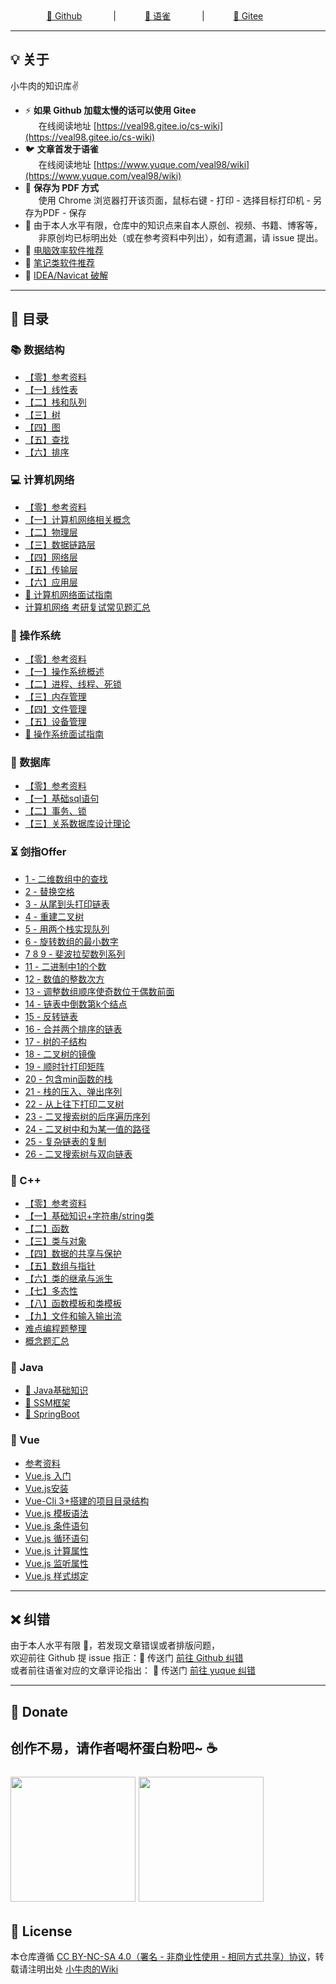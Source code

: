<center><a href = "https://github.com/Veal98/CS-Wiki">🎃 Github</a> &emsp;&emsp;&emsp;
|
&emsp;&emsp;&emsp;<a href = "https://www.yuque.com/veal98/wiki">🐤 语雀</a> &emsp;&emsp;&emsp;
|
&emsp;&emsp;&emsp;<a href = "https://gitee.com/veal98/CS-Wiki">🎄 Gitee</a>&emsp;&emsp;&emsp;
</center>

---

## 💡 关于
小牛肉的知识库✌<br>
- ⚡ **如果 Github 加载太慢的话可以使用 Gitee** <br>
    &emsp;&ensp;在线阅读地址 [https://veal98.gitee.io/cs-wiki](https://veal98.gitee.io/cs-wiki)
- 🐦 **文章首发于语雀** <br>
    &emsp;&ensp;在线阅读地址 [https://www.yuque.com/veal98/wiki](https://www.yuque.com/veal98/wiki)
- 📄 **保存为 PDF 方式** <br>
    &emsp;&ensp;使用 Chrome 浏览器打开该页面，鼠标右键 - 打印 - 选择目标打印机 - 另存为PDF - 保存
- 🙏 由于本人水平有限，仓库中的知识点来自本人原创、视频、书籍、博客等，<br>
    &emsp;&ensp;非原创均已标明出处（或在参考资料中列出），如有遗漏，请 issue 提出。
- 📌 [电脑效率软件推荐]()
- 📖 [笔记类软件推荐]()
- 🔑 [IDEA/Navicat 破解]()


---

## 📑 目录

### 📚 数据结构
- [【零】参考资料]()
- [【一】线性表](数据结构/线性表.md)
- [【二】栈和队列]()
- [【三】树]()
- [【四】图]()
- [【五】查找]()
- [【六】排序]()


### 💻 计算机网络
- [【零】参考资料]()
- [【一】计算机网络相关概念](计算机网络/计算机网络相关概念.md)
- [【二】物理层]()
- [【三】数据链路层]()
- [【四】网络层]()
- [【五】传输层]()
- [【六】应用层]()
- [🎈 计算机网络面试指南]()
- [计算机网络 考研复试常见题汇总]()

### 📜 操作系统
- [【零】参考资料]()
- [【一】操作系统概述](操作系统/概述.md)
- [【二】进程、线程、死锁]()
- [【三】内存管理]()
- [【四】文件管理]()
- [【五】设备管理]()
- [🎈 操作系统面试指南]()

### 📘 数据库
- [【零】参考资料]()
- [【一】基础sql语句]()
- [【二】事务、锁]()
- [【三】关系数据库设计理论]()

### ⏳ 剑指Offer
- [1 - 二维数组中的查找]()
- [2 - 替换空格]()
- [3 - 从尾到头打印链表]()
- [4 - 重建二叉树]()
- [5 - 用两个栈实现队列]()
- [6 - 旋转数组的最小数字]()
- [7 8 9 - 斐波拉契数列系列]()
- [11 - 二进制中1的个数]()
- [12 - 数值的整数次方]()
- [13 - 调整数组顺序使奇数位于偶数前面]()
- [14 - 链表中倒数第k个结点]()
- [15 - 反转链表]()
- [16 - 合并两个排序的链表]()
- [17 - 树的子结构]()
- [18 - 二叉树的镜像]()
- [19 - 顺时针打印矩阵]()
- [20 - 包含min函数的栈]()
- [21 - 栈的压入、弹出序列]()
- [22 - 从上往下打印二叉树]()
- [23 - 二叉搜索树的后序遍历序列]()
- [24 - 二叉树中和为某一值的路径]()
- [25 - 复杂链表的复制](剑指Offer/25.md)
- [26 - 二叉搜索树与双向链表](剑指Offer/26.md)

### 🍎 C++
- [【零】参考资料](C++/参考资料.md)
- [【一】基础知识+字符串/string类](C++/1.md)
- [【二】函数](C++/2.md)
- [【三】类与对象](C++/3.md)
- [【四】数据的共享与保护](C++/4.md)
- [【五】数组与指针](C++/5.md())
- [【六】类的继承与派生](C++/6.md)
- [【七】多态性](C++/7.md)
- [【八】函数模板和类模板](C++/8.md)
- [【九】文件和输入输出流](C++/9.md)
- [难点编程题整理](C++/难点编程题整理.md)
- [概念题汇总](C++/概念题汇总.md)


### 🍵 Java
- [🔹 Java基础知识]()
- [🔸 SSM框架](Java/SSM-Index.md)
- [🔹 SpringBoot]()

### 🎉 Vue
- [参考资料](Vue/参考资料.md)
- [Vue.js 入门](Vue/入门.md)
- [Vue.js安装](Vue/安装.md)
- [Vue-Cli 3+搭建的项目目录结构](Vue/目录结构.md)
- [Vue.js 模板语法](Vue/模板语法.md)
- [Vue.js 条件语句](Vue/条件语句.md)
- [Vue.js 循环语句](Vue/循环语句.md)
- [Vue.js 计算属性](Vue/计算属性.md)
- [Vue.js 监听属性](Vue/监听属性.md)
- [Vue.js 样式绑定](Vue/样式绑定.md)

---

## ❌ 纠错
由于本人水平有限 🙋，若发现文章错误或者排版问题，<br>
欢迎前往 Github 提 issue 指正：🚪 传送门  [前往 Github 纠错](https://github.com/Veal98/CS-Wiki/issues)<br>
或者前往语雀对应的文章评论指出： 🚪 传送门 [前往 yuque 纠错](https://www.yuque.com/veal98/wiki)

---

## 🎁 Donate
创作不易，请作者喝杯蛋白粉吧~ ☕<br>
<br>
<img src = "https://img-blog.csdnimg.cn/20200411153503610.jpg" width = "200px"/> <img src = "https://img-blog.csdnimg.cn/20200411153602406.jpg" width = "200px"/>
---

## 👮 License
本仓库遵循 [CC BY-NC-SA 4.0（署名 - 非商业性使用 - 相同方式共享）协议](https://www.shiyanlou.com/library/interview-c++/LICENSE)，转载请注明出处 [小牛肉的Wiki](https://veal98.github.io/CS-Wiki/#/)


